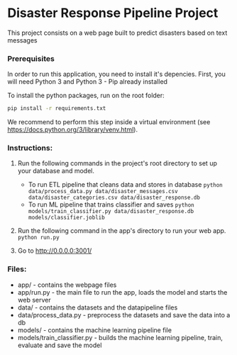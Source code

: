 # Disaster Response Pipeline Project

This project consists on a web page built to predict disasters based on text messages

### Prerequisites

In order to run this application, you need to install it's depencies. First, you will need Python 3 and Python 3 - Pip already installed

To install the python packages, run on the root folder:
```sh
pip install -r requirements.txt
```

We recommend to perform this step inside a virtual environment (see https://docs.python.org/3/library/venv.html).

### Instructions:
1. Run the following commands in the project's root directory to set up your database and model.

    - To run ETL pipeline that cleans data and stores in database
        `python data/process_data.py data/disaster_messages.csv data/disaster_categories.csv data/disaster_response.db`
    - To run ML pipeline that trains classifier and saves
        `python models/train_classifier.py data/disaster_response.db models/classifier.joblib`

2. Run the following command in the app's directory to run your web app.
    `python run.py`

3. Go to http://0.0.0.0:3001/

### Files:

- app/ - contains the webpage files
- app/run.py - the main file to run the app, loads the model and starts the web server
- data/ - contains the datasets and the datapipeline files
- data/process_data.py - preprocess the datasets and save the data into a db
- models/ - contains the machine learning pipeline file
- models/train_classifier.py - builds the machine learning pipeline, train, evaluate and save the model
